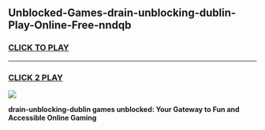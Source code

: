 
## Unblocked-Games-drain-unblocking-dublin-Play-Online-Free-nndqb
<h3>
<a href="https://premium76.site?title=drain-unblocking-dublin&ref=26A">CLICK TO PLAY</a></h3>
<hr>

<h3>
<a href="https://premium76.site?title=drain-unblocking-dublin&ref=26A">CLICK 2 PLAY</a>
  
</h3>

<a href="https://premium76.site?title=drain-unblocking-dublin&ref=26A"><img src="https://clearcache.store/games.png"></a>


**drain-unblocking-dublin games unblocked: Your Gateway to Fun and Accessible Online Gaming**
